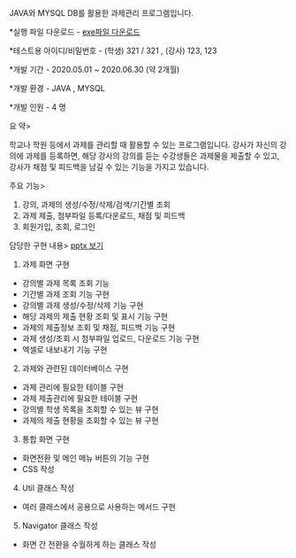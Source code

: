 JAVA와 MYSQL DB를 활용한 과제관리 프로그램입니다.

*실행 파일 다운로드 - [exe파일 다운로드](https://github.com/gianna-k/reportManagement/raw/master/project.exe)

*테스트용 아이디/비밀번호 - (학생) 321 / 321 , (강사) 123, 123

*개발 기간 - 2020.05.01 ~ 2020.06.30 (약 2개월)

*개발 환경 - JAVA , MYSQL

*개발 인원 - 4 명

요   약>

학교나 학원 등에서 과제를 관리할 때 활용할 수 있는 프로그램입니다. 
강사가 자신의 강의에 과제를 등록하면, 해당 강사의 강의를 듣는 수강생들은 과제물을 제출할 수 있고, 강사가 채점 및 피드백을 남길 수 있는 기능을 가지고 있습니다.

주요 기능>
1)	강의, 과제의 생성/수정/삭제/검색/기간별 조회
2)	과제 제출, 첨부파일 등록/다운로드, 채점 및 피드백
3)	회원가입, 조회, 로그인

담당한 구현 내용>
[pptx 보기](https://github.com/gianna-k/reportManagement/blob/master/4%EC%A1%B0%20%ED%94%84%EB%A1%9C%EC%A0%9D%ED%8A%B8%20%EB%B0%9C%ED%91%9C-%EA%B9%80%EC%A7%80%ED%98%84.pdf)
1)	과제 화면 구현
-	강의별 과제 목록 조회 기능
-	기간별 과제 조회 기능 구현
-	강의별 과제 생성/수정/삭제 기능 구현
-	해당 과제의 제출 현황 조회 및 표시 기능 구현
-	과제의 제출정보 조회 및 채점, 피드백 기능 구현
-	과제 생성/조회 시 첨부파일 업로드, 다운로드 기능 구현
-	엑셀로 내보내기 기능 구현

2)	과제와 관련된 데이터베이스 구현
-	과제 관리에 필요한 테이블 구현
-	과제 제출관리에 필요한 테이블 구현
-	강의별 학생 목록을 조회할 수 있는 뷰 구현
-	과제의 제출 현황을 조회할 수 있는 뷰 구현

3)	통합 화면 구현
-	화면전환 및 메인 메뉴 버튼의 기능 구현
-	CSS 작성

4)	Util 클래스 작성
-	여러 클래스에서 공용으로 사용하는 메서드 구현

5)	Navigator 클래스 작성
-	화면 간 전환을 수월하게 하는 클래스 작성

